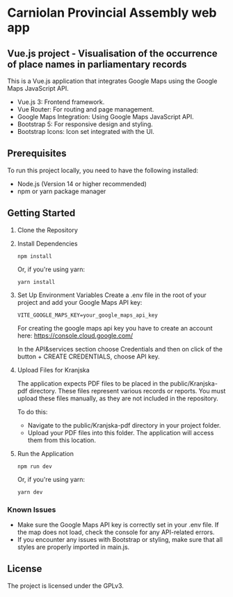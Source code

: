 # Carniolan Provincial Assembly web app
## Vue.js project - Visualisation of the occurrence of place names in parliamentary records

This is a Vue.js application that integrates Google Maps using the Google Maps JavaScript API.

- Vue.js 3: Frontend framework.
- Vue Router: For routing and page management.
- Google Maps Integration: Using Google Maps JavaScript API.
- Bootstrap 5: For responsive design and styling.
- Bootstrap Icons: Icon set integrated with the UI.

## Prerequisites

To run this project locally, you need to have the following installed:
- Node.js (Version 14 or higher recommended)
- npm or yarn package manager

## Getting Started
1. Clone the Repository
2. Install Dependencies
   ```
   npm install
   ```
   Or, if you're using yarn:
   ```
   yarn install
   ```
3. Set Up Environment Variables
   Create a .env file in the root of your project and add your Google Maps API key:
   ```
   VITE_GOOGLE_MAPS_KEY=your_google_maps_api_key
   ```
   For creating the google maps api key you have to create an account here:
   https://console.cloud.google.com/

   In the API&services section choose Credentials and then on click of the button + CREATE CREDENTIALS, choose API key.
4. Upload Files for Kranjska

   The application expects PDF files to be placed in the public/Kranjska-pdf directory. These files represent various records or reports. You must upload these files manually,       as they are not included in the repository.

   To do this:
    - Navigate to the public/Kranjska-pdf directory in your project folder.
    - Upload your PDF files into this folder. The application will access them from this location.
5. Run the Application
   ```
   npm run dev
   ```
   Or, if you're using yarn:
   ```
   yarn dev
   ```

### Known Issues
- Make sure the Google Maps API key is correctly set in your .env file. If the map does not load, check the console for any API-related errors.
- If you encounter any issues with Bootstrap or styling, make sure that all styles are properly imported in main.js.

## License
The project is licensed under the GPLv3.

